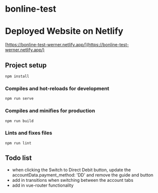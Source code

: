# **bonline-test**

# Deployed Website on Netlify

[https://bonline-test-werner.netlify.app/](https://bonline-test-werner.netlify.app/)

## Project setup

```
npm install
```

### Compiles and hot-reloads for development

```
npm run serve
```

### Compiles and minifies for production

```
npm run build
```

### Lints and fixes files

```
npm run lint
```

## Todo list

- when clicking the Switch to Direct Debit button, update the accountData.payment_method: 'DD' and remove the guide and button
- add in transitions when switching between the account tabs
- add in vue-router functionality
